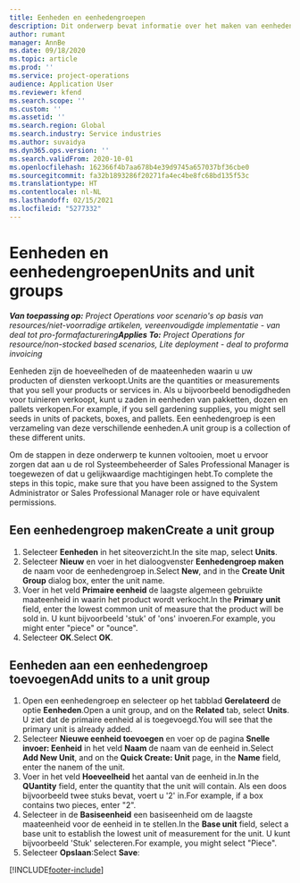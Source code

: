 ```yaml
---
title: Eenheden en eenhedengroepen
description: Dit onderwerp bevat informatie over het maken van eenheden en eenhedengroepen in Dynamics 365 Project Operations.
author: rumant
manager: AnnBe
ms.date: 09/18/2020
ms.topic: article
ms.prod: ''
ms.service: project-operations
audience: Application User
ms.reviewer: kfend
ms.search.scope: ''
ms.custom: ''
ms.assetid: ''
ms.search.region: Global
ms.search.industry: Service industries
ms.author: suvaidya
ms.dyn365.ops.version: ''
ms.search.validFrom: 2020-10-01
ms.openlocfilehash: 162366f4b7aa678b4e39d9745a657037bf36cbe0
ms.sourcegitcommit: fa32b1893286f20271fa4ec4be8fc68bd135f53c
ms.translationtype: HT
ms.contentlocale: nl-NL
ms.lasthandoff: 02/15/2021
ms.locfileid: "5277332"
---
```

# <a name="units-and-unit-groups"></a><span data-ttu-id="f5a01-103">Eenheden en eenhedengroepen</span><span class="sxs-lookup"><span data-stu-id="f5a01-103">Units and unit groups</span></span>

<span data-ttu-id="f5a01-104">_**Van toepassing op:** Project Operations voor scenario's op basis van resources/niet-voorradige artikelen, vereenvoudigde implementatie - van deal tot pro-formafacturering_</span><span class="sxs-lookup"><span data-stu-id="f5a01-104">_**Applies To:** Project Operations for resource/non-stocked based scenarios, Lite deployment - deal to proforma invoicing_</span></span>

<span data-ttu-id="f5a01-105">Eenheden zijn de hoeveelheden of de maateenheden waarin u uw producten of diensten verkoopt.</span><span class="sxs-lookup"><span data-stu-id="f5a01-105">Units are the quantities or measurements that you sell your products or services in.</span></span> <span data-ttu-id="f5a01-106">Als u bijvoorbeeld benodigdheden voor tuinieren verkoopt, kunt u zaden in eenheden van pakketten, dozen en pallets verkopen.</span><span class="sxs-lookup"><span data-stu-id="f5a01-106">For example, if you sell gardening supplies, you might sell seeds in units of packets, boxes, and pallets.</span></span> <span data-ttu-id="f5a01-107">Een eenhedengroep is een verzameling van deze verschillende eenheden.</span><span class="sxs-lookup"><span data-stu-id="f5a01-107">A unit group is a collection of these different units.</span></span>

<span data-ttu-id="f5a01-108">Om de stappen in deze onderwerp te kunnen voltooien, moet u ervoor zorgen dat aan u de rol Systeembeheerder of Sales Professional Manager is toegewezen of dat u gelijkwaardige machtigingen hebt.</span><span class="sxs-lookup"><span data-stu-id="f5a01-108">To complete the steps in this topic, make sure that you have been assigned to the System Administrator or Sales Professional Manager role or have equivalent permissions.</span></span>

## <a name="create-a-unit-group"></a><span data-ttu-id="f5a01-109">Een eenhedengroep maken</span><span class="sxs-lookup"><span data-stu-id="f5a01-109">Create a unit group</span></span>

1. <span data-ttu-id="f5a01-110">Selecteer **Eenheden** in het siteoverzicht.</span><span class="sxs-lookup"><span data-stu-id="f5a01-110">In the site map, select **Units**.</span></span>
2. <span data-ttu-id="f5a01-111">Selecteer **Nieuw** en voer in het dialoogvenster **Eenhedengroep maken** de naam voor de eenhedengroep in.</span><span class="sxs-lookup"><span data-stu-id="f5a01-111">Select **New**, and in the **Create Unit Group** dialog box, enter the unit name.</span></span>
3. <span data-ttu-id="f5a01-112">Voer in het veld **Primaire eenheid** de laagste algemeen gebruikte maateenheid in waarin het product wordt verkocht.</span><span class="sxs-lookup"><span data-stu-id="f5a01-112">In the **Primary unit** field, enter the lowest common unit of measure that the product will be sold in.</span></span> <span data-ttu-id="f5a01-113">U kunt bijvoorbeeld 'stuk' of 'ons' invoeren.</span><span class="sxs-lookup"><span data-stu-id="f5a01-113">For example, you might enter "piece" or "ounce".</span></span>
4. <span data-ttu-id="f5a01-114">Selecteer **OK**.</span><span class="sxs-lookup"><span data-stu-id="f5a01-114">Select **OK**.</span></span>

## <a name="add-units-to-a-unit-group"></a><span data-ttu-id="f5a01-115">Eenheden aan een eenhedengroep toevoegen</span><span class="sxs-lookup"><span data-stu-id="f5a01-115">Add units to a unit group</span></span>

1. <span data-ttu-id="f5a01-116">Open een eenhedengroep en selecteer op het tabblad **Gerelateerd** de optie **Eenheden**.</span><span class="sxs-lookup"><span data-stu-id="f5a01-116">Open a unit group, and on the **Related** tab, select **Units**.</span></span> <span data-ttu-id="f5a01-117">U ziet dat de primaire eenheid al is toegevoegd.</span><span class="sxs-lookup"><span data-stu-id="f5a01-117">You will see that the primary unit is already added.</span></span>
2. <span data-ttu-id="f5a01-118">Selecteer **Nieuwe eenheid toevoegen** en voer op de pagina **Snelle invoer: Eenheid** in het veld **Naam** de naam van de eenheid in.</span><span class="sxs-lookup"><span data-stu-id="f5a01-118">Select **Add New Unit**, and on the **Quick Create: Unit** page, in the **Name** field, enter the nanem of the unit.</span></span>
3. <span data-ttu-id="f5a01-119">Voer in het veld **Hoeveelheid** het aantal van de eenheid in.</span><span class="sxs-lookup"><span data-stu-id="f5a01-119">In the **QUantity** field, enter the quantity that the unit will contain.</span></span> <span data-ttu-id="f5a01-120">Als een doos bijvoorbeeld twee stuks bevat, voert u '2' in.</span><span class="sxs-lookup"><span data-stu-id="f5a01-120">For example, if a box contains two pieces, enter "2".</span></span> 
4. <span data-ttu-id="f5a01-121">Selecteer in de **Basiseenheid** een basiseenheid om de laagste maateenheid voor de eenheid in te stellen.</span><span class="sxs-lookup"><span data-stu-id="f5a01-121">In the **Base unit** field, select a base unit to establish the lowest unit of measurement for the unit.</span></span> <span data-ttu-id="f5a01-122">U kunt bijvoorbeeld 'Stuk' selecteren.</span><span class="sxs-lookup"><span data-stu-id="f5a01-122">For example, you might select "Piece".</span></span>
5. <span data-ttu-id="f5a01-123">Selecteer **Opslaan**:</span><span class="sxs-lookup"><span data-stu-id="f5a01-123">Select **Save**:</span></span>


[!INCLUDE[footer-include](../includes/footer-banner.md)]